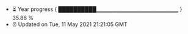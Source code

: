 - ⏳ Year progress { ██████████▁▁▁▁▁▁▁▁▁▁▁▁▁▁▁▁▁▁▁▁ } 35.86 %
- ⏰ Updated on Tue, 11 May 2021 21:21:05 GMT

